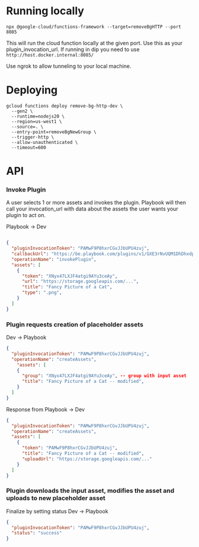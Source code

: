 # Running locally

`npx @google-cloud/functions-framework --target=removeBgHTTP --port 8085`

This will run the cloud function locally at the given port. Use this as your plugin_invocation_url. If running in dip you need to use `http://host.docker.internal:8085/`

Use ngrok to allow tunneling to your local machine.

# Deploying

```
gcloud functions deploy remove-bg-http-dev \
  --gen2 \
  --runtime=nodejs20 \
  --region=us-west1 \
  --source=. \
  --entry-point=removeBgNewGroup \
  --trigger-http \
  --allow-unauthenticated \
  --timeout=600
```

# API

### Invoke Plugin

A user selects 1 or more assets and invokes the plugin. Playbook will then call your invocation_url with data about the assets the user wants your plugin to act on.

Playbook → Dev

```json

{
  "pluginInvocationToken": "PAMwF9P8hxrCGvJJbUPU4zuj",
  "callbackUrl": "https://be.playbook.com/plugins/v1/GXE3rNvUQM1DhDhxdpQekXqX",
  "operationName": "invokePlugin",
  "assets": [
    {
      "token": "XNyx47LXJF4atgi9AYu3ceAy",
      "url": "https://storage.googleapis.com/...",
      "title": "Fancy Picture of a Cat",
      "type": ".png",
    }
  ]
}
```

### Plugin requests creation of placeholder assets

Dev → Playbook

```json
{
  "pluginInvocationToken": "PAMwF9P8hxrCGvJJbUPU4zuj",
  "operationName": "createAssets",
	"assets": [
    {
      "group": "XNyx47LXJF4atgi9AYu3ceAy", -- group with input asset
      "title": "Fancy Picture of a Cat -- modified",
    }
  ]
}
```

Response from Playbook → Dev

```json
{
  "pluginInvocationToken": "PAMwF9P8hxrCGvJJbUPU4zuj",
  "operationName": "createAssets",
  "assets": [
    {
      "token": "PAMwF9P8hxrCGvJJbUPU4zuj",
      "title": "Fancy Picture of a Cat -- modified",
      "uploadUrl": "https://storage.googleapis.com/..."
    }
  ]
}
```

### Plugin downloads the input asset, modifies the asset and uploads to new placeholder asset

Finalize by setting status Dev → Playbook

```json
{
  "pluginInvocationToken": "PAMwF9P8hxrCGvJJbUPU4zuj",
  "status": "success"
}
```